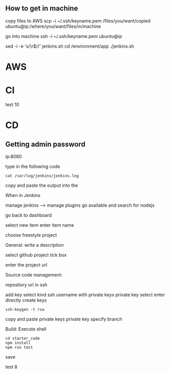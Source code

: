 ## How to get in machine

copy files to AWS
scp -i ~/.ssh/keyname.pem /files/you/want/copied ubuntu@ip:/where/you/want/files/in/machine

go into machine
ssh -i ~/.ssh/keyname.pem ubuntu@ip

sed -i -e 's/\r$//' jenkins.sh
cd /environment/app
./jenkins.sh


# AWS

# CI
test 10

# CD

## Getting admin password

ip:8080


type in the following code
```
cat /var/log/jenkins/jenkins.log
```
copy and paste the output into the

When in Jenkins

manage jenkins --> manage plugins
go available and search for nodejs

go back to dashboard

select new item
enter item name

choose freestyle project

General:
write a description

select github project tick box

enter the project url

Source code management:

repository url in ssh

add key
select kind ssh username with private keys
private key select enter directly
create keys
```
ssh-keygen -t rsa
```
copy and paste private keys
private key
specify branch

Build:
Execute shell
```
cd starter_code
npm install
npm run test
```
save



test 8
